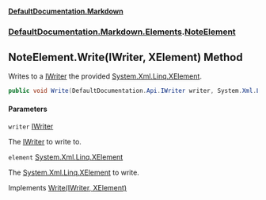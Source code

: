 #### [DefaultDocumentation\.Markdown](../../../../index.md 'index')
### [DefaultDocumentation\.Markdown\.Elements](../../../../index.md#DefaultDocumentation.Markdown.Elements 'DefaultDocumentation\.Markdown\.Elements').[NoteElement](index.md 'DefaultDocumentation\.Markdown\.Elements\.NoteElement')

## NoteElement\.Write\(IWriter, XElement\) Method

Writes to a [IWriter](https://github.com/Doraku/DefaultDocumentation/blob/master/documentation/api/DefaultDocumentation/Api/IWriter/index.md 'DefaultDocumentation\.Api\.IWriter') the provided [System\.Xml\.Linq\.XElement](https://docs.microsoft.com/en-us/dotnet/api/System.Xml.Linq.XElement 'System\.Xml\.Linq\.XElement')\.

```csharp
public void Write(DefaultDocumentation.Api.IWriter writer, System.Xml.Linq.XElement element);
```
#### Parameters

<a name='DefaultDocumentation.Markdown.Elements.NoteElement.Write(DefaultDocumentation.Api.IWriter,System.Xml.Linq.XElement).writer'></a>

`writer` [IWriter](https://github.com/Doraku/DefaultDocumentation/blob/master/documentation/api/DefaultDocumentation/Api/IWriter/index.md 'DefaultDocumentation\.Api\.IWriter')

The [IWriter](https://github.com/Doraku/DefaultDocumentation/blob/master/documentation/api/DefaultDocumentation/Api/IWriter/index.md 'DefaultDocumentation\.Api\.IWriter') to write to\.

<a name='DefaultDocumentation.Markdown.Elements.NoteElement.Write(DefaultDocumentation.Api.IWriter,System.Xml.Linq.XElement).element'></a>

`element` [System\.Xml\.Linq\.XElement](https://docs.microsoft.com/en-us/dotnet/api/System.Xml.Linq.XElement 'System\.Xml\.Linq\.XElement')

The [System\.Xml\.Linq\.XElement](https://docs.microsoft.com/en-us/dotnet/api/System.Xml.Linq.XElement 'System\.Xml\.Linq\.XElement') to write\.

Implements [Write\(IWriter, XElement\)](https://github.com/Doraku/DefaultDocumentation/blob/master/documentation/api/DefaultDocumentation/Api/IElement/Write(IWriter,XElement).md 'DefaultDocumentation\.Api\.IElement\.Write\(DefaultDocumentation\.Api\.IWriter,System\.Xml\.Linq\.XElement\)')